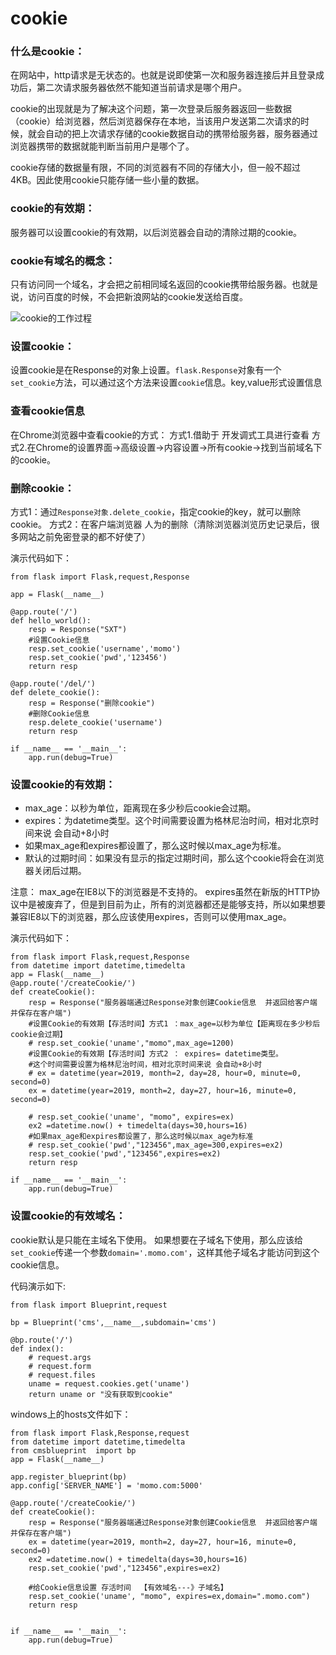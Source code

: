﻿# cookie



### 什么是cookie：
在网站中，http请求是无状态的。也就是说即使第一次和服务器连接后并且登录成功后，第二次请求服务器依然不能知道当前请求是哪个用户。

cookie的出现就是为了解决这个问题，第一次登录后服务器返回一些数据（cookie）给浏览器，然后浏览器保存在本地，当该用户发送第二次请求的时候，就会自动的把上次请求存储的cookie数据自动的携带给服务器，服务器通过浏览器携带的数据就能判断当前用户是哪个了。

cookie存储的数据量有限，不同的浏览器有不同的存储大小，但一般不超过4KB。因此使用cookie只能存储一些小量的数据。

### cookie的有效期：
服务器可以设置cookie的有效期，以后浏览器会自动的清除过期的cookie。

### cookie有域名的概念：
只有访问同一个域名，才会把之前相同域名返回的cookie携带给服务器。也就是说，访问百度的时候，不会把新浪网站的cookie发送给百度。

![cookie的工作过程](cookieprocess.png)


### 设置cookie：
设置cookie是在Response的对象上设置。`flask.Response`对象有一个`set_cookie`方法，可以通过这个方法来设置`cookie`信息。key,value形式设置信息

### 查看cookie信息
在Chrome浏览器中查看cookie的方式：
方式1.借助于 开发调式工具进行查看
方式2.在Chrome的设置界面->高级设置->内容设置->所有cookie->找到当前域名下的cookie。 

### 删除cookie：
方式1：通过`Response对象.delete_cookie`，指定cookie的key，就可以删除cookie。
方式2：在客户端浏览器  人为的删除（清除浏览器浏览历史记录后，很多网站之前免密登录的都不好使了）

演示代码如下：
```
from flask import Flask,request,Response

app = Flask(__name__)

@app.route('/')
def hello_world():
    resp = Response("SXT")
    #设置Cookie信息
    resp.set_cookie('username','momo')
    resp.set_cookie('pwd','123456')
    return resp

@app.route('/del/')
def delete_cookie():
    resp = Response("删除cookie")
    #删除Cookie信息
    resp.delete_cookie('username')
    return resp

if __name__ == '__main__':
    app.run(debug=True)
```

### 设置cookie的有效期：

* max_age：以秒为单位，距离现在多少秒后cookie会过期。
* expires：为datetime类型。这个时间需要设置为格林尼治时间，相对北京时间来说 会自动+8小时
* 如果max_age和expires都设置了，那么这时候以max_age为标准。
* 默认的过期时间：如果没有显示的指定过期时间，那么这个cookie将会在浏览器关闭后过期。
 
 注意：
max_age在IE8以下的浏览器是不支持的。
expires虽然在新版的HTTP协议中是被废弃了，但是到目前为止，所有的浏览器都还是能够支持，所以如果想要兼容IE8以下的浏览器，那么应该使用expires，否则可以使用max_age。

演示代码如下：
```
from flask import Flask,request,Response
from datetime import datetime,timedelta
app = Flask(__name__)
@app.route('/createCookie/')
def createCookie():
    resp = Response("服务器端通过Response对象创建Cookie信息  并返回给客户端  并保存在客户端")
    #设置Cookie的有效期【存活时间】方式1 ：max_age=以秒为单位【距离现在多少秒后cookie会过期】
    # resp.set_cookie('uname',"momo",max_age=1200)
    #设置Cookie的有效期【存活时间】方式2 ： expires= datetime类型。
    #这个时间需要设置为格林尼治时间，相对北京时间来说 会自动+8小时
    # ex = datetime(year=2019, month=2, day=28, hour=0, minute=0, second=0)
    ex = datetime(year=2019, month=2, day=27, hour=16, minute=0, second=0)

    # resp.set_cookie('uname', "momo", expires=ex)
    ex2 =datetime.now() + timedelta(days=30,hours=16)
    #如果max_age和expires都设置了，那么这时候以max_age为标准
    # resp.set_cookie('pwd',"123456",max_age=300,expires=ex2)
    resp.set_cookie('pwd',"123456",expires=ex2)
    return resp

if __name__ == '__main__':
    app.run(debug=True)
```

### 设置cookie的有效域名：
cookie默认是只能在主域名下使用。
如果想要在子域名下使用，那么应该给`set_cookie`传递一个参数`domain='.momo.com'`，这样其他子域名才能访问到这个cookie信息。

代码演示如下:
```
from flask import Blueprint,request

bp = Blueprint('cms',__name__,subdomain='cms')

@bp.route('/')
def index():
    # request.args
    # request.form
    # request.files
    uname = request.cookies.get('uname')
    return uname or "没有获取到cookie"
```

windows上的hosts文件如下：
```
from flask import Flask,Response,request
from datetime import datetime,timedelta
from cmsblueprint  import bp
app = Flask(__name__)

app.register_blueprint(bp)
app.config['SERVER_NAME'] = 'momo.com:5000'

@app.route('/createCookie/')
def createCookie():
    resp = Response("服务器端通过Response对象创建Cookie信息  并返回给客户端  并保存在客户端")
    ex = datetime(year=2019, month=2, day=27, hour=16, minute=0, second=0)
    ex2 =datetime.now() + timedelta(days=30,hours=16)
    resp.set_cookie('pwd',"123456",expires=ex2)

    #给Cookie信息设置 存活时间  【有效域名---》子域名】
    resp.set_cookie('uname', "momo", expires=ex,domain=".momo.com")
    return resp


if __name__ == '__main__':
    app.run(debug=True)
```


  [1]: https://raw.githubusercontent.com/Han-GR/Han-GR.github.io/main/posts/2021/01/11/cookieprocess.png
